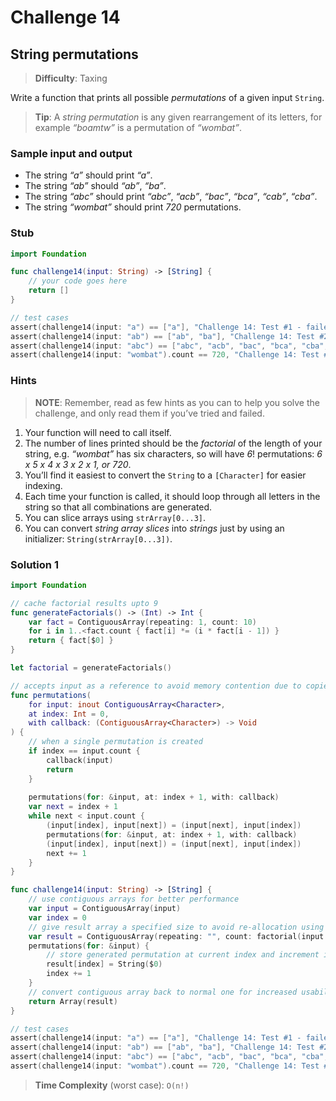# Challenge 14

## String permutations

> **Difficulty**: Taxing

Write a function that prints all possible *permutations* of a given input `String`.

> **Tip**: A *string permutation* is any given rearrangement of its letters, for example *“boamtw”* is a permutation of *“wombat”*.

### Sample input and output

- The string *“a”* should print *“a”*.
- The string *“ab”* should *“ab”*, *“ba”*.
- The string *“abc”* should print *“abc”*, *“acb”*, *“bac”*, *“bca”*, *“cab”*, *“cba”*.
- The string *“wombat”* should print *720* permutations.

### Stub

``` swift
import Foundation

func challenge14(input: String) -> [String] { 
    // your code goes here
    return []
}

// test cases
assert(challenge14(input: "a") == ["a"], "Challenge 14: Test #1 - failed")
assert(challenge14(input: "ab") == ["ab", "ba"], "Challenge 14: Test #2 - failed")
assert(challenge14(input: "abc") == ["abc", "acb", "bac", "bca", "cba", "cab"], "Challenge 14: Test #3 - failed")
assert(challenge14(input: "wombat").count == 720, "Challenge 14: Test #4 - failed")
```

### Hints

> **NOTE**: Remember, read as few hints as you can to help you solve the challenge, and only read them if you’ve tried and failed.

1. Your function will need to call itself.
2. The number of lines printed should be the *factorial* of the length of your string, e.g. *“wombat”* has six characters, so will have *6*! permutations: *6 x 5 x 4 x 3 x 2 x 1, or 720*.
3. You’ll find it easiest to convert the `String` to a `[Character]` for easier indexing.
4. Each time your function is called, it should loop through all letters in the string so that all combinations are generated.
5. You can slice arrays using `strArray[0...3]`.
6. You can convert *string array slices* into *strings* just by using an initializer: `String(strArray[0...3])`.

### Solution 1

``` swift
import Foundation

// cache factorial results upto 9
func generateFactorials() -> (Int) -> Int {
    var fact = ContiguousArray(repeating: 1, count: 10)
    for i in 1..<fact.count { fact[i] *= (i * fact[i - 1]) }
    return { fact[$0] }
}

let factorial = generateFactorials()

// accepts input as a reference to avoid memory contention due to copies of input
func permutations(
    for input: inout ContiguousArray<Character>,
    at index: Int = 0,
    with callback: (ContiguousArray<Character>) -> Void
) {
    // when a single permutation is created
    if index == input.count {
        callback(input)
        return
    }
    
    permutations(for: &input, at: index + 1, with: callback)
    var next = index + 1
    while next < input.count {
        (input[index], input[next]) = (input[next], input[index])
        permutations(for: &input, at: index + 1, with: callback)
        (input[index], input[next]) = (input[next], input[index])
        next += 1
    }
}

func challenge14(input: String) -> [String] {
    // use contiguous arrays for better performance
    var input = ContiguousArray(input)
    var index = 0
    // give result array a specified size to avoid re-allocation using append
    var result = ContiguousArray(repeating: "", count: factorial(input.count))
    permutations(for: &input) {
        // store generated permutation at current index and increment index position
        result[index] = String($0)
        index += 1
    }
    // convert contiguous array back to normal one for increased usability
    return Array(result)
}

// test cases
assert(challenge14(input: "a") == ["a"], "Challenge 14: Test #1 - failed")
assert(challenge14(input: "ab") == ["ab", "ba"], "Challenge 14: Test #2 - failed")
assert(challenge14(input: "abc") == ["abc", "acb", "bac", "bca", "cba", "cab"], "Challenge 14: Test #3 - failed")
assert(challenge14(input: "wombat").count == 720, "Challenge 14: Test #4 - failed")
```

> **Time Complexity** (worst case): `O(n!)`
